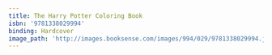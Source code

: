 ```yaml
---
title: The Harry Potter Coloring Book
isbn: '9781338029994'
binding: Hardcover
image_path: 'http://images.booksense.com/images/994/029/9781338029994.jpg'
---
```



